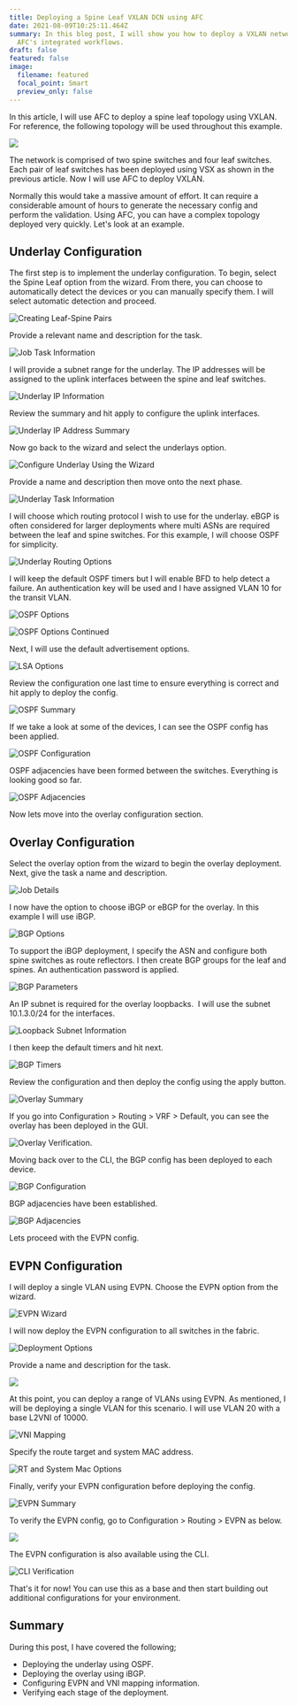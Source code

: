 ```yaml
---
title: Deploying a Spine Leaf VXLAN DCN using AFC
date: 2021-08-09T10:25:11.464Z
summary: In this blog post, I will show you how to deploy a VXLAN network using
  AFC's integrated workflows.
draft: false
featured: false
image:
  filename: featured
  focal_point: Smart
  preview_only: false
---
```

In this article, I will use AFC to deploy a spine leaf topology using VXLAN. For reference, the following topology will be used throughout this example.

![](spine-leaf-base-diagram.jpg)

The network is comprised of two spine switches and four leaf switches. Each pair of leaf switches has been deployed using VSX as shown in the previous article. Now I will use AFC to deploy VXLAN. 

Normally this would take a massive amount of effort. It can require a considerable amount of hours to generate the necessary config and perform the validation. Using AFC, you can have a complex topology deployed very quickly. Let's look at an example.

## Underlay Configuration

The first step is to implement the underlay configuration. To begin, select the Spine Leaf option from the wizard. From there, you can choose to automatically detect the devices or you can manually specify them. I will select automatic detection and proceed.

![](screenshot-at-jul-12-22-17-43.png "Creating Leaf-Spine Pairs")

Provide a relevant name and description for the task.

![](screenshot-at-jul-12-22-18-24.png "Job Task Information")

I will provide a subnet range for the underlay. The IP addresses will be assigned to the uplink interfaces between the spine and leaf switches.

![](screenshot-at-jul-12-22-20-09.png "Underlay IP Information")

Review the summary and hit apply to configure the uplink interfaces.

![](screenshot-at-jul-18-16-13-04.png "Underlay IP Address Summary")

Now go back to the wizard and select the underlays option.

![](screenshot-at-jul-12-22-33-54.png "Configure Underlay Using the Wizard")

Provide a name and description then move onto the next phase.

![](screenshot-at-jul-18-16-14-21.png "Underlay Task Information")

I will choose which routing protocol I wish to use for the underlay. eBGP is often considered for larger deployments where multi ASNs are required between the leaf and spine switches. For this example, I will choose OSPF for simplicity. 

![](screenshot-at-jul-18-16-14-42.png "Underlay Routing Options")

I will keep the default OSPF timers but I will enable BFD to help detect a failure. An authentication key will be used and I have assigned VLAN 10 for the transit VLAN.

![](screenshot-at-jul-18-16-16-17.png "OSPF Options")

![](screenshot-at-jul-18-16-16-44.png "OSPF Options Continued")

Next, I will use the default advertisement options.

![](screenshot-at-jul-18-16-17-09.png "LSA Options")

Review the configuration one last time to ensure everything is correct and hit apply to deploy the config.

![](screenshot-at-jul-18-16-17-44.png "OSPF Summary")

If we take a look at some of the devices, I can see the OSPF config has been applied.

![](screenshot-at-jul-18-16-20-37.png "OSPF Configuration")

OSPF adjacencies have been formed between the switches. Everything is looking good so far. 

![](screenshot-at-jul-18-16-21-06.png "OSPF Adjacencies")

Now lets move into the overlay configuration section.

## Overlay Configuration

Select the overlay option from the wizard to begin the overlay deployment. Next, give the task a name and description.

![](screenshot-at-jul-18-16-22-13.png "Job Details")

I now have the option to choose iBGP or eBGP for the overlay. In this example I will use iBGP.

![](screenshot-at-jul-18-16-22-32.png "BGP Options")

To support the iBGP deployment, I specify the ASN and configure both spine switches as route reflectors. I then create BGP groups for the leaf and spines. An authentication password is applied.

![](screenshot-at-jul-18-16-23-16.png "BGP Parameters")

An IP subnet is required for the overlay loopbacks.  I will use the subnet 10.1.3.0/24 for the interfaces.

![](screenshot-at-jul-18-16-23-43.png "Loopback Subnet Information")

I then keep the default timers and hit next.

![](screenshot-at-jul-18-16-23-59.png "BGP Timers")

Review the configuration and then deploy the config using the apply button.

![](screenshot-at-jul-18-16-24-19.png "Overlay Summary")

If you go into Configuration > Routing > VRF > Default, you can see the overlay has been deployed in the GUI.

![](screenshot-at-jul-18-16-26-45.png "Overlay Verification.")

Moving back over to the CLI, the BGP config has been deployed to each device.

![](screenshot-at-jul-18-16-27-07.png "BGP Configuration")

BGP adjacencies have been established.

![](screenshot-at-jul-18-16-27-32.png "BGP Adjacencies")

Lets proceed with the EVPN config.

## EVPN Configuration

I will deploy a single VLAN using EVPN. Choose the EVPN option from the wizard.

![](screenshot-at-jul-18-16-28-09.png "EVPN Wizard")

I will now deploy the EVPN configuration to all switches in the fabric.

![](screenshot-at-jul-18-16-28-30.png "Deployment Options")

Provide a name and description for the task.

![](screenshot-at-jul-18-16-29-08.png)

At this point, you can deploy a range of VLANs using EVPN. As mentioned, I will be deploying a single VLAN for this scenario. I will use VLAN 20 with a base L2VNI of 10000. 

![](screenshot-at-jul-18-16-29-44.png "VNI Mapping")

Specify the route target and system MAC address.

![](screenshot-at-jul-18-16-30-21.png "RT and System Mac Options")

Finally, verify your EVPN configuration before deploying the config.

![](screenshot-at-jul-18-16-30-41.png "EVPN Summary")

To verify the EVPN config, go to Configuration > Routing > EVPN as below.

![](screenshot-at-jul-18-16-32-02.png)

The EVPN configuration is also available using the CLI.

![](screenshot-at-jul-18-16-36-08.png "CLI Verification")

That's it for now! You can use this as a base and then start building out additional configurations for your environment.

## Summary

During this post, I have covered the following;

* Deploying the underlay using OSPF.
* Deploying the overlay using iBGP.
* Configuring EVPN and VNI mapping information.
* Verifying each stage of the deployment.